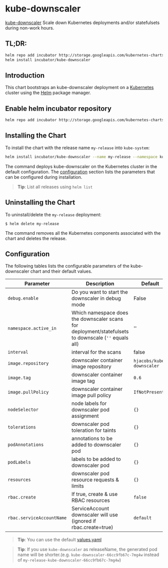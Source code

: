 # kube-downscaler

[kube-downscaler](https://github.com/hjacobs/kube-downscaler) Scale down Kubernetes deployments and/or statefulsets during non-work hours.

## TL;DR:
```bash
helm repo add incubator http://storage.googleapis.com/kubernetes-charts-incubator
helm install incubator/kube-downscaler
```

## Introduction

This chart bootstraps an kube-downscaler deployment on a [Kubernetes](http://kubernetes.io) cluster using the [Helm](https://helm.sh) package manager.

## Enable helm incubator repository
```bash
helm repo add incubator http://storage.googleapis.com/kubernetes-charts-incubator
```

## Installing the Chart
To install the chart with the release name `my-release` into `kube-system`:

```bash
helm install incubator/kube-downscaler --name my-release --namespace kube-system
```

The command deploys kube-downscaler on the Kubernetes cluster in the default configuration. The [configuration](#configuration) section lists the parameters that can be configured during installation.

> **Tip**: List all releases using `helm list`

## Uninstalling the Chart

To uninstall/delete the `my-release` deployment:

```console
$ helm delete my-release
```

The command removes all the Kubernetes components associated with the chart and deletes the release.

## Configuration

The following tables lists the configurable parameters of the kube-downscaler chart and their default values.

| Parameter                 | Description                                                                                          | Default                   |
| ------------------------- | ---------------------------------------------------------------------------------------------------- | ------------------------- |
| `debug.enable`            | Do you want to start the downscaler in debug mode                                                    | False                     |
| `namespace.active_in`     | Which namespace does the downscaler scans for deployment/statefulsets to downscale (`''` equals all) | ''                        |
| `interval`                | interval for the scans                                                                               | false                     |
| `image.repository`        | downscaler container image repository                                                                | `hjacobs/kube-downscaler` |
| `image.tag`               | downscaler container image tag                                                                       | `0.6`                     |
| `image.pullPolicy`        | downscaler container image pull policy                                                               | `IfNotPresent`            |
| `nodeSelector`            | node labels for downscaler pod assignment                                                            | `{}`                      |
| `tolerations`             | downscaler pod toleration for taints                                                                 | `{}`                      |
| `podAnnotations`          | annotations to be added to downscaler pod                                                            | `{}`                      |
| `podLabels`               | labels to be added to downscaler pod                                                                 | `{}`                      |
| `resources`               | downscaler pod resource requests & limits                                                            | `{}`                      |
| `rbac.create`             | If true, create & use RBAC resources                                                                 | `false`                   |
| `rbac.serviceAccountName` | ServiceAccount downscaler will use (ignored if rbac.create=true)                                     | `default`                 |

> **Tip**: You can use the default [values.yaml](values.yaml)

> **Tip**: If you use `kube-downscaler` as releaseName, the generated pod name will be shorter.(e.g. `kube-downscaler-66cc9fb67c-7mg4w` instead of `my-release-kube-downscaler-66cc9fb67c-7mg4w`)